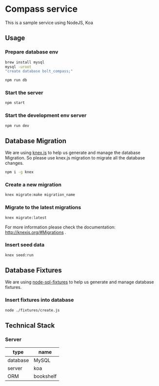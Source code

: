 Compass service
=================

This is a sample service using NodeJS, Koa

Usage
-------

### Prepare database env

```bash
brew install mysql
mysql -uroot 
"create database bolt_compass;"

npm run db
```

### Start the server

```bash
npm start
```

### Start the development env server

```bash
npm run dev
```

Database Migration
------------------

We are using [knex.js](http://knexjs.org) to help us generate and manage the database Migration. So please use knex.js migration to migrate all the database changes.

```bash
npm i -g knex
```

### Create a new migration

```bash
knex migrate:make migration_name
```

### Migrate to the latest migrations

```bash
knex migrate:latest
```

For more information please check the documentation: http://knexjs.org/#Migrations .

### Insert seed data

```bash
knex seed:run
```

Database Fixtures
------------------

We are using [node-sql-fixtures](http://www.mattgreer.org/articles/node-sql-fixtures/) to help us generate and manage database fixtures.

### Insert fixtures into database

```bash
node ./fixtures/create.js
```

Technical Stack
-----------------

### Server

type     |  name
-------- | ------
database |  MySQL
server   |  koa
ORM      |  bookshelf
